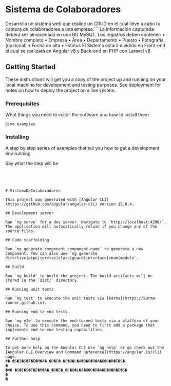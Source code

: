 # Sistema de Colaboradores

Desarrolla un sistema web que realice un CRUD en el cual lleve a cabo la captura de 
colaboradores a una empresa.```
La información capturada deberá ser almacenada en una BD MySQL. 
Los registros deben contener:
• Nombre completo
• Empresa
• Área
• Departamento
• Puesto
• Fotografía (opcional)
• Fecha de alta
• Estatus
El Sistema estará dividido en Front-end el cual se realizará en Angular v8 y Back-end en PHP
con Laravel v8

## Getting Started

These instructions will get you a copy of the project up and running on your local machine for development and testing purposes. See deployment for notes on how to deploy the project on a live system.

### Prerequisites

What things you need to install the software and how to install them

```
Give examples
```

### Installing

A step by step series of examples that tell you how to get a development env running

Say what the step will be

```




# SistemaDeColaboradores

This project was generated with [Angular CLI](https://github.com/angular/angular-cli) version 15.0.4.

## Development server

Run `ng serve` for a dev server. Navigate to `http://localhost:4200/`. The application will automatically reload if you change any of the source files.

## Code scaffolding

Run `ng generate component component-name` to generate a new component. You can also use `ng generate directive|pipe|service|class|guard|interface|enum|module`.

## Build

Run `ng build` to build the project. The build artifacts will be stored in the `dist/` directory.

## Running unit tests

Run `ng test` to execute the unit tests via [Karma](https://karma-runner.github.io).

## Running end-to-end tests

Run `ng e2e` to execute the end-to-end tests via a platform of your choice. To use this command, you need to first add a package that implements end-to-end testing capabilities.

## Further help

To get more help on the Angular CLI use `ng help` or go check out the [Angular CLI Overview and Command Reference](https://angular.io/cli) page.
#� �S�I�S�T�E�M�A�_�D�E�_�C�O�L�A�B�O�R�A�D�O�R�E�S�
�
�#� �S�I�S�T�E�M�A�_�D�E�_�C�O�L�A�B�O�R�A�D�O�R�E�S�
�
�
